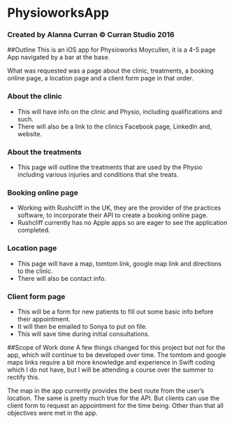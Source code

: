 # PhysioworksApp
### Created by Alanna Curran © Curran Studio 2016

##Outline
This is an iOS app for Physioworks Moycullen, it is a 4-5 page App navigated by a bar at the base.

What was requested was a page about the clinic, treatments, a booking online page, a location page and a client form page in that order.

### About the clinic
-	This will have info on the clinic and Physio, including qualifications and such.
-	There will also be a link to the clinics Facebook page, LinkedIn and, website.
### About the treatments
-	This page will outline the treatments that are used by the Physio including various injuries and conditions that she treats.
### Booking online page
-	Working with Rushcliff in the UK, they are the provider of the practices software, to incorporate their API to create a booking online page.
-	Rushcliff currently has no Apple apps so are eager to see the application completed.
### Location page
-	This page will have a map, tomtom link, google map link and directions to the clinic.
-	There will also be contact info.
### Client form page
-	This will be a form for new patients to fill out some basic info before their appointment.
-	It will then be emailed to Sonya to put on file.
-	This will save time during initial consultations.


##Scope of Work done
A few things changed for this project but not for the app, which will continue to be developed over time.
The tomtom and google maps links require a bit more knowledge and experience in Swift coding which I do not have, but I will be attending a course over the summer to rectify this. 

The map in the app currently provides the best route from the user’s location.
The same is pretty much true for the API. But clients can use the client form to request an appointment for the time being.
Other than that all objectives were met in the app.

